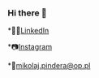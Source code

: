 ### Hi there 👋
<p> *🧑‍💼<a href="https://www.linkedin.com/in/mikolaj-pindera/">LinkedIn</a> </p>
<p> *📷<a href="https://www.instagram.com/magicznym/">Instagram</a> </p>
*📧<a href="mailto:mikolaj.pindera@op.pl">mikolaj.pindera@op.pl</a>
